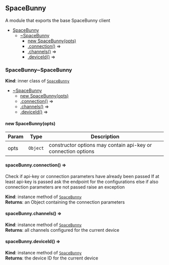 <a name="module_SpaceBunny"></a>
## SpaceBunny
A module that exports the base SpaceBunny client


* [SpaceBunny](#module_SpaceBunny)
  * [~SpaceBunny](#module_SpaceBunny..SpaceBunny)
    * [new SpaceBunny(opts)](#new_module_SpaceBunny..SpaceBunny_new)
    * [.connection()](#module_SpaceBunny..SpaceBunny+connection) ⇒
    * [.channels()](#module_SpaceBunny..SpaceBunny+channels) ⇒
    * [.deviceId()](#module_SpaceBunny..SpaceBunny+deviceId) ⇒

<a name="module_SpaceBunny..SpaceBunny"></a>
### SpaceBunny~SpaceBunny
**Kind**: inner class of <code>[SpaceBunny](#module_SpaceBunny)</code>  

* [~SpaceBunny](#module_SpaceBunny..SpaceBunny)
  * [new SpaceBunny(opts)](#new_module_SpaceBunny..SpaceBunny_new)
  * [.connection()](#module_SpaceBunny..SpaceBunny+connection) ⇒
  * [.channels()](#module_SpaceBunny..SpaceBunny+channels) ⇒
  * [.deviceId()](#module_SpaceBunny..SpaceBunny+deviceId) ⇒

<a name="new_module_SpaceBunny..SpaceBunny_new"></a>
#### new SpaceBunny(opts)

| Param | Type | Description |
| --- | --- | --- |
| opts | <code>Object</code> | constructor options may contain api-key or connection options |

<a name="module_SpaceBunny..SpaceBunny+connection"></a>
#### spaceBunny.connection() ⇒
Check if api-key or connection parameters have already been passed
If at least api-key is passed ask the endpoint for the configurations
else if also connection parameters are not passed raise an exception

**Kind**: instance method of <code>[SpaceBunny](#module_SpaceBunny..SpaceBunny)</code>  
**Returns**: an Object containing the connection parameters  
<a name="module_SpaceBunny..SpaceBunny+channels"></a>
#### spaceBunny.channels() ⇒
**Kind**: instance method of <code>[SpaceBunny](#module_SpaceBunny..SpaceBunny)</code>  
**Returns**: all channels configured for the current device  
<a name="module_SpaceBunny..SpaceBunny+deviceId"></a>
#### spaceBunny.deviceId() ⇒
**Kind**: instance method of <code>[SpaceBunny](#module_SpaceBunny..SpaceBunny)</code>  
**Returns**: the device ID for the current device  
